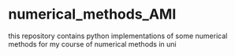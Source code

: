 # numerical_methods_AMI
this repository contains python implementations of some numerical methods for my course of numerical methods in uni
